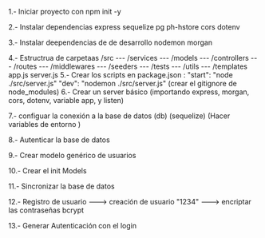 1.- Iniciar proyecto con npm init -y

2.- Instalar dependencias express sequelize pg ph-hstore cors dotenv

3.- Instalar deependencias de de desarrollo nodemon morgan

4.- Estructrua de carpetaas
/src
--- /services
--- /models
--- /controllers
--- /routes
--- /middlewares
--- /seeders
--- /tests
--- /utils
--- /templates
app.js
server.js
5.- Crear los scripts en package.json :
"start": "node ./src/server.js"
"dev": "nodemon ./src/server.js"
(crear el gitignore de node_modules)
6.- Crear un server básico (importando express, morgan, cors, dotenv, variable app, y listen)

7.- configuar la conexión a la base de datos (db) (sequelize) (Hacer variables de entorno )

8.- Autenticar la base de datos

9.- Crear modelo genérico de usuarios

10.- Crear el init Models

11.- Sincronizar la base de datos

12.- Registro de usuario ---> creación de usuario
"1234" ---> encriptar las contraseñas
bcrypt

13.- Generar Autenticación con el login
